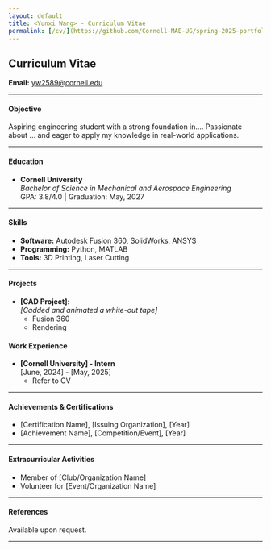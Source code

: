 ```yaml
---
layout: default
title: <Yunxi Wang> - Curriculum Vitae
permalink: [/cv/](https://github.com/Cornell-MAE-UG/spring-2025-portfolio-Yunxi-Wang/blob/10481143399a8714d19e6818daf028914b35e3e7/assets/YunxiWang_Resume.pdf)
---
```

## Curriculum Vitae

**Email:** [yw2589@cornell.edu](mailto:yw2589@cornell.edu) 

---

#### Objective
Aspiring engineering student with a strong foundation in.... Passionate about ... and eager to apply my knowledge in real-world applications.

---

#### Education
- **Cornell University**  
  *Bachelor of Science in Mechanical and Aerospace Engineering*  
  GPA: 3.8/4.0 | Graduation: May, 2027

---

#### Skills
- **Software:** Autodesk Fusion 360, SolidWorks, ANSYS  
- **Programming:** Python, MATLAB  
- **Tools:** 3D Printing, Laser Cutting  

---

#### Projects
- **[CAD Project]**:  
  *[Cadded and animated a white-out tape]*  
  - Fusion 360
  - Rendering
 
#### Work Experience
- **[Cornell University] - Intern**  
  [June, 2024] - [May, 2025]  
  - Refer to CV 

---

#### Achievements & Certifications
- [Certification Name], [Issuing Organization], [Year]  
- [Achievement Name], [Competition/Event], [Year]  

---

#### Extracurricular Activities
- Member of [Club/Organization Name]  
- Volunteer for [Event/Organization Name]  

---

#### References
Available upon request.

---
